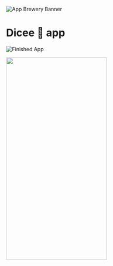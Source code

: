 ![App Brewery Banner](https://github.com/londonappbrewery/Images/blob/master/AppBreweryBanner.png)


# Dicee 🎲 app

![Finished App]()

<img src="https://github.com/Yaseen549/DiceeApp/blob/main/DiceeApp.gif" width="275" height="550"/>

